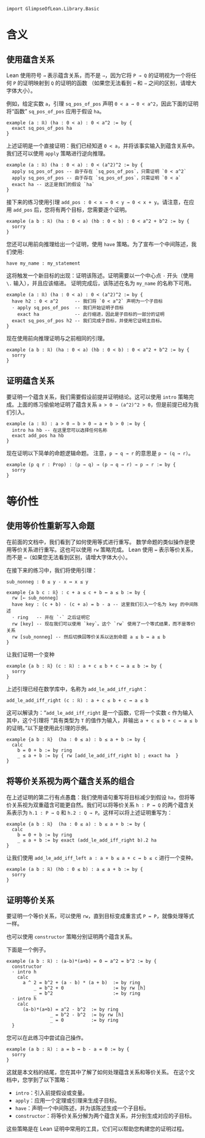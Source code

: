 ```lean
import GlimpseOfLean.Library.Basic
```

# 含义

## 使用蕴含关系

Lean 使用符号 `→` 表示蕴含关系，而不是 `⇒`，因为它将 `P → Q` 的证明视为一个将任何 `P` 的证明映射到 `Q` 的证明的函数
（如果您无法看到 `→` 和 `⇒` 之间的区别，请增大字体大小）。

例如，给定实数 `a`，引理 `sq_pos_of_pos` 声明 `0 < a → 0 < a^2`，因此下面的证明将“函数” `sq_pos_of_pos` 应用于假设 `ha`。

```lean
example (a : ℝ) (ha : 0 < a) : 0 < a^2 := by {
  exact sq_pos_of_pos ha
}
```

上述证明是一个直接证明：我们已经知道 `0 < a`，并将该事实输入到蕴含关系中。
我们还可以使用 `apply` 策略进行逆向推理。

```lean
example (a : ℝ) (ha : 0 < a) : 0 < (a^2)^2 := by {
  apply sq_pos_of_pos -- 由于存在 `sq_pos_of_pos`，只需证明 `0 < a^2`
  apply sq_pos_of_pos -- 由于存在 `sq_pos_of_pos`，只需证明 `0 < a`
  exact ha -- 这正是我们的假设 `ha`
}
```

接下来的练习使用引理 `add_pos : 0 < x → 0 < y → 0 < x + y`。请注意，在应用 `add_pos` 后，您将有两个目标，您需要逐个证明。

```lean
example (a b : ℝ) (ha : 0 < a) (hb : 0 < b) : 0 < a^2 + b^2 := by {
  sorry
}
```

您还可以用前向推理给出一个证明，使用 `have` 策略。为了宣布一个中间陈述，我们使用:

  `have my_name : my_statement`

这将触发一个新目标的出现：证明该陈述。证明需要以一个中心点 `·` 开头（使用 `\.` 输入），并且应该缩进。
证明完成后，该陈述在名为 `my_name` 的名称下可用。

```lean
example (a : ℝ) (ha : 0 < a) : 0 < (a^2)^2 := by {
  have h2 : 0 < a^2      -- 我们将 `0 < a^2` 声明为一个子目标
  · apply sq_pos_of_pos  -- 我们开始证明子目标
    exact ha             -- 此行缩进，因此是子目标的一部分的证明
  exact sq_pos_of_pos h2 -- 我们完成子目标，并使用它证明主目标。
}
```

现在使用前向推理证明与之前相同的引理。

```lean
example (a b : ℝ) (ha : 0 < a) (hb : 0 < b) : 0 < a^2 + b^2 := by {
  sorry
}
```

## 证明蕴含关系

要证明一个蕴含关系，我们需要假设前提并证明结论。这可以使用 `intro` 策略完成。上面的练习偷偷地证明了蕴含关系 `a > 0 → (a^2)^2 > 0`，但是前提已经为我们引入。

```lean
example (a : ℝ) : a > 0 → b > 0 → a + b > 0 := by {
  intro ha hb -- 在这里您可以选择任何名称
  exact add_pos ha hb
}
```

现在证明以下简单的命题逻辑命题。
注意，`p → q → r` 的意思是 `p → (q → r)`。

```lean
example (p q r : Prop) : (p → q) → (p → q → r) → p → r := by {
  sorry
}
```

# 等价性

## 使用等价性重新写入命题

在前面的文档中，我们看到了如何使用等式进行重写。
数学命题的类似操作是使用等价关系进行重写。这也可以使用 `rw` 策略完成。
Lean 使用 `↔` 表示等价关系，而不是 `⇔`（如果您无法看到区别，请增大字体大小）。

在接下来的练习中，我们将使用引理：

  `sub_nonneg : 0 ≤ y - x ↔ x ≤ y`

```lean
example {a b c : ℝ} : c + a ≤ c + b ↔ a ≤ b := by {
  rw [← sub_nonneg]
  have key : (c + b) - (c + a) = b - a -- 这里我们引入一个名为 key 的中间陈述
  · ring   -- 并在 `·` 之后证明它
  rw [key] -- 现在我们可以使用 `key`。这个 `rw` 使用了一个等式结果，而不是等价关系
  rw [sub_nonneg] -- 然后切换回等价关系以达到命题 a ≤ b ↔ a ≤ b
}
```

让我们证明一个变种

```lean
example {a b : ℝ} (c : ℝ) : a + c ≤ b + c ↔ a ≤ b := by {
  sorry
}
```

上述引理已经在数学库中，名称为 `add_le_add_iff_right`：

`add_le_add_iff_right (c : ℝ) : a + c ≤ b + c ↔ a ≤ b`

这可以解读为：“`add_le_add_iff_right` 是一个函数，它将一个实数 `c` 作为输入
其中，这个引理将 “具有类型为 `T` 的值作为输入，并输出 `a + c ≤ b + c ↔ a ≤ b` 的证明。”以下是使用此引理的示例。

```lean
example {a b : ℝ}  (ha : 0 ≤ a) : b ≤ a + b := by {
  calc
    b = 0 + b := by ring
    _ ≤ a + b := by { rw [add_le_add_iff_right b] ; exact ha  }
}
```

## 将等价关系视为两个蕴含关系的组合

在上述证明的第二行有点愚蠢：我们使用语句重写将目标减少到假设 `ha`，但将等价关系视为双重蕴含可能更自然。我们可以将等价关系 `h : P ↔ Q` 的两个蕴含关系表示为 `h.1 : P → Q` 和 `h.2 : Q → P`。这样可以将上述证明重写为：

```lean
example {a b : ℝ}  (ha : 0 ≤ a) : b ≤ a + b := by {
  calc
    b = 0 + b := by ring
    _ ≤ a + b := by exact (add_le_add_iff_right b).2 ha
}
```

让我们使用 `add_le_add_iff_left a : a + b ≤ a + c ↔ b ≤ c` 进行一个变种。

```lean
example (a b : ℝ) (hb : 0 ≤ b) : a ≤ a + b := by {
  sorry
}
```

## 证明等价关系

要证明一个等价关系，可以使用 `rw`，直到目标变成重言式 `P ↔ P`，就像处理等式一样。

也可以使用 `constructor` 策略分别证明两个蕴含关系。

下面是一个例子。

```lean
example (a b : ℝ) : (a-b)*(a+b) = 0 ↔ a^2 = b^2 := by {
  constructor
  · intro h
    calc
      a ^ 2 = b^2 + (a - b) * (a + b)  := by ring
          _ = b^2 + 0                  := by rw [h]
          _ = b^2                      := by ring
  · intro h
    calc
      (a-b)*(a+b) = a^2 - b^2  := by ring
                _ = b^2 - b^2  := by rw [h]
                _ = 0          := by ring
  }
```

您可以在此练习中尝试自己操作。

```lean
example (a b : ℝ) : a = b ↔ b - a = 0 := by {
  sorry
}
```

这就是本文档的结尾，您在其中了解了如何处理蕴含关系和等价关系。
在这个文档中，您学到了以下策略：
* `intro`：引入前提假设或变量。
* `apply`：应用一个定理或引理来生成子目标。
* `have`：声明一个中间陈述，并为该陈述生成一个子目标。
* `constructor`：将等价关系分解为两个蕴含关系，并分别生成对应的子目标。

这些策略是在 Lean 证明中常用的工具，它们可以帮助您构建您的证明过程。
